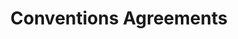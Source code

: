 ---
title: Conventions Agreements
longTitle: 'Conventions (Agreements)'
tags:
- gccommon
usedFor:
- "[[Agreements]]"
---